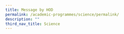 ```yaml
---
title: Message by HOD
permalink: /academic-programmes/science/permalink/
description: ""
third_nav_title: Science
---
```

